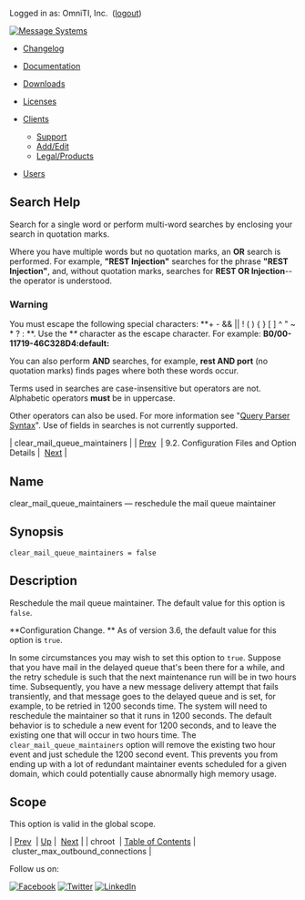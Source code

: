 Logged in as: OmniTI, Inc.  ([logout](https://support.messagesystems.com/logout.php))

[![Message Systems](https://support.messagesystems.com/images/ms-white205.png)](https://support.messagesystems.com/start.php) 

*   [Changelog](https://support.messagesystems.com/start.php?show=changelog)
*   [Documentation](https://support.messagesystems.com/docs/)
*   [Downloads](https://support.messagesystems.com/start.php)

*   [Licenses](https://support.messagesystems.com/license_summary.php)
*   <a href="">Clients</a>
    *   [Support](https://support.messagesystems.com/cs.php)
    *   [Add/Edit](https://support.messagesystems.com/edit_client.php)
    *   [Legal/Products](https://support.messagesystems.com/edit_products.php)
*   [Users](https://support.messagesystems.com/edit_customer.php)

## Search Help

Search for a single word or perform multi-word searches by enclosing your search in quotation marks.

Where you have multiple words but no quotation marks, an **OR** search is performed. For example, **"REST Injection"** searches for the phrase **"REST Injection"**, and, without quotation marks, searches for **REST OR Injection**--the operator is understood.

### Warning

You must escape the following special characters: **+ - && || ! ( ) { } [ ] ^ " ~ * ? : \**. Use the **\** character as the escape character. For example: **B0/00-11719-46C328D4\:default\:**

You can also perform **AND** searches, for example, **rest AND port** (no quotation marks) finds pages where both these words occur.

Terms used in searches are case-insensitive but operators are not. Alphabetic operators **must** be in uppercase.

Other operators can also be used. For more information see "[Query Parser Syntax](https://lucene.apache.org/core/old_versioned_docs/versions/3_0_0/queryparsersyntax.html)". Use of fields in searches is not currently supported.

| clear_mail_queue_maintainers |
| [Prev](conf.ref.chroot.php)  | 9.2. Configuration Files and Option Details |  [Next](conf.ref.cluster_max_outbound_connections.php) |

<a name="conf.ref.clear_mail_queue_maintainers"></a>
## Name

clear_mail_queue_maintainers — reschedule the mail queue maintainer

## Synopsis

`clear_mail_queue_maintainers = false`

<a name="idp8546752"></a>
## Description

Reschedule the mail queue maintainer. The default value for this option is `false`.

**Configuration Change. ** As of version 3.6, the default value for this option is `true`.

In some circumstances you may wish to set this option to `true`. Suppose that you have mail in the delayed queue that's been there for a while, and the retry schedule is such that the next maintenance run will be in two hours time. Subsequently, you have a new message delivery attempt that fails transiently, and that message goes to the delayed queue and is set, for example, to be retried in 1200 seconds time. The system will need to reschedule the maintainer so that it runs in 1200 seconds. The default behavior is to schedule a new event for 1200 seconds, and to leave the existing one that will occur in two hours time. The `clear_mail_queue_maintainers` option will remove the existing two hour event and just schedule the 1200 second event. This prevents you from ending up with a lot of redundant maintainer events scheduled for a given domain, which could potentially cause abnormally high memory usage.

<a name="idp8553136"></a>
## Scope

This option is valid in the global scope.

| [Prev](conf.ref.chroot.php)  | [Up](conf.ref.files.php) |  [Next](conf.ref.cluster_max_outbound_connections.php) |
| chroot  | [Table of Contents](index.php) |  cluster_max_outbound_connections |

Follow us on:

[![Facebook](https://support.messagesystems.com/images/icon-facebook.png)](http://www.facebook.com/messagesystems) [![Twitter](https://support.messagesystems.com/images/icon-twitter.png)](http://twitter.com/#!/MessageSystems) [![LinkedIn](https://support.messagesystems.com/images/icon-linkedin.png)](http://www.linkedin.com/company/message-systems)